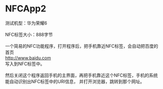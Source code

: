 # NFCApp2
测试机型：华为荣耀6<br>
<br>
NFC标签大小：888字节<br>
<br>
一个简易的NFC功能程序，打开程序后，把手机靠近NFC标签，会自动把百度的首页<br>
http://www.baidu.com <br>
写入到NFC标签中。<br>
<br>
然后关闭这个程序返回手机的主界面，再把手机靠近这个NFC标签，手机的系统能自动识别出NFC标签中的URI信息，
并打开浏览器，跳转到那个网址。
<br>
